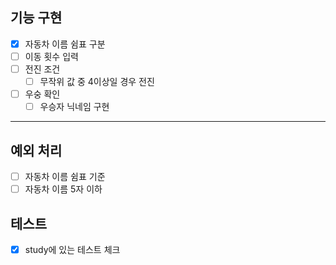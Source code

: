 ## 기능 구현
- [X] 자동차 이름 쉼표 구분
- [ ] 이동 횟수 입력
- [ ] 전진 조건 
    - [ ] 무작위 값 중 4이상일 경우 전진
- [ ] 우숭 확인
    - [ ] 우승자 닉네임 구현
----
## 예외 처리
- [ ] 자동차 이름 쉼표 기준
- [ ] 자동차 이름 5자 이하
## 테스트
- [X] study에 있는 테스트 체크